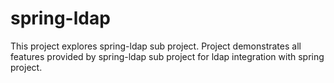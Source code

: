 # spring-ldap
This project explores spring-ldap sub project. Project demonstrates all features provided by spring-ldap sub project for ldap integration with spring project.

